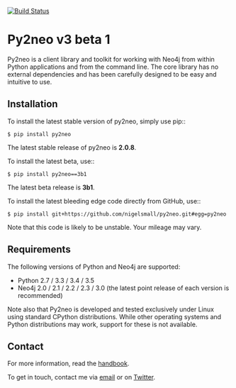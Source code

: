 [![Build Status](https://travis-ci.org/nigelsmall/py2neo.svg?branch=v3)](https://travis-ci.org/nigelsmall/py2neo)

Py2neo v3 beta 1
================

Py2neo is a client library and toolkit for working with Neo4j from within Python applications and from the command line.
The core library has no external dependencies and has been carefully designed to be easy and intuitive to use.


Installation
------------

To install the latest stable version of py2neo, simply use pip::

```
$ pip install py2neo
```

The latest stable release of py2neo is **2.0.8**.

To install the latest beta, use::

```
$ pip install py2neo==3b1
```

The latest beta release is **3b1**.

To install the latest bleeding edge code directly from GitHub, use::

```
$ pip install git+https://github.com/nigelsmall/py2neo.git#egg=py2neo
```

Note that this code is likely to be unstable.
Your mileage may vary.


Requirements
------------

The following versions of Python and Neo4j are supported:

- Python 2.7 / 3.3 / 3.4 / 3.5
- Neo4j 2.0 / 2.1 / 2.2 / 2.3 / 3.0 (the latest point release of each version is recommended)

Note also that Py2neo is developed and tested exclusively under Linux using standard CPython distributions.
While other operating systems and Python distributions may work, support for these is not available.


Contact
-------

For more information, read the [handbook](http://py2neo.org/v3).

To get in touch, contact me via [email](mailto:nigel@py2neo.org) or on [Twitter](https://twitter.com/technige).
